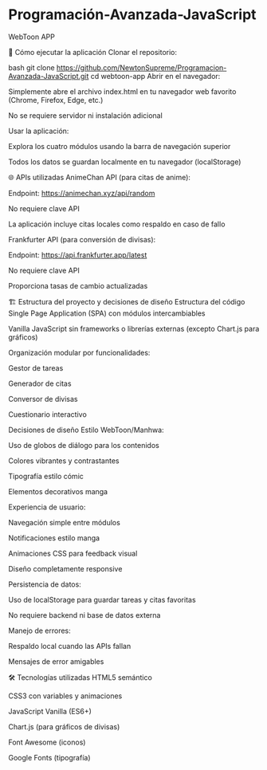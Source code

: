 # Programación-Avanzada-JavaScript
WebToon APP

🚀 Cómo ejecutar la aplicación
Clonar el repositorio:

bash
git clone https://github.com/NewtonSupreme/Programacion-Avanzada-JavaScript.git
cd webtoon-app
Abrir en el navegador:

Simplemente abre el archivo index.html en tu navegador web favorito (Chrome, Firefox, Edge, etc.)

No se requiere servidor ni instalación adicional

Usar la aplicación:

Explora los cuatro módulos usando la barra de navegación superior

Todos los datos se guardan localmente en tu navegador (localStorage)

🌐 APIs utilizadas
AnimeChan API (para citas de anime):

Endpoint: https://animechan.xyz/api/random

No requiere clave API

La aplicación incluye citas locales como respaldo en caso de fallo

Frankfurter API (para conversión de divisas):

Endpoint: https://api.frankfurter.app/latest

No requiere clave API

Proporciona tasas de cambio actualizadas

🏗️ Estructura del proyecto y decisiones de diseño
Estructura del código
Single Page Application (SPA) con módulos intercambiables

Vanilla JavaScript sin frameworks o librerías externas (excepto Chart.js para gráficos)

Organización modular por funcionalidades:

Gestor de tareas

Generador de citas

Conversor de divisas

Cuestionario interactivo

Decisiones de diseño
Estilo WebToon/Manhwa:

Uso de globos de diálogo para los contenidos

Colores vibrantes y contrastantes

Tipografía estilo cómic

Elementos decorativos manga

Experiencia de usuario:

Navegación simple entre módulos

Notificaciones estilo manga

Animaciones CSS para feedback visual

Diseño completamente responsive

Persistencia de datos:

Uso de localStorage para guardar tareas y citas favoritas

No requiere backend ni base de datos externa

Manejo de errores:

Respaldo local cuando las APIs fallan

Mensajes de error amigables

🛠️ Tecnologías utilizadas
HTML5 semántico

CSS3 con variables y animaciones

JavaScript Vanilla (ES6+)

Chart.js (para gráficos de divisas)

Font Awesome (iconos)

Google Fonts (tipografía)
